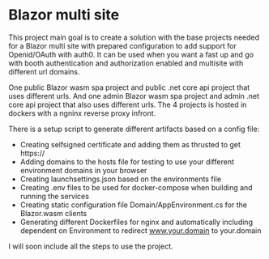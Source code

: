 # Blazor multi site
This project main goal is to create a solution with the base projects needed for a Blazor multi site with prepared configuration to add support for Openid/OAuth with auth0.
It can be used when you want a fast up and go with booth authentication and authorization enabled and multisite with different url domains.

One public Blazor wasm spa project and public .net core api project that uses different urls.
And one admin Blazor wasm spa project and admin .net core api project that also uses different urls.
The 4 projects is hosted in dockers with a ngninx reverse proxy infront.

There is a setup script to generate different artifacts based on a config file:
- Creating selfsigned certificate and adding them as thrusted to get https:// 
- Adding domains to the hosts file for testing to use your different environment domains in your browser
- Creating launchsettings.json based on the environments file
- Creating .env files to be used for docker-compose when building and running the services
- Creating static configuration file Domain/AppEnvironment.cs for the Blazor.wasm clients
- Generating different Dockerfiles for nginx and automatically including dependent on Environment to redirect www.your.domain to your.domain 

I will soon include all the steps to use the project.
